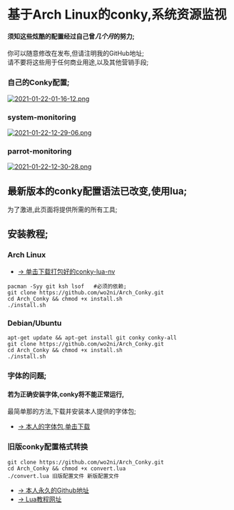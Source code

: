 # 基于Arch Linux的conky,系统资源监视

#### 须知这些炫酷的配置经过自己曾*几个月*的努力;  
你可以随意修改在发布,但请注明我的GitHub地址;  
请不要将这些用于任何商业用途,以及其他营销手段;

### 自己的Conky配置;
[![2021-01-22-01-16-12.png](https://i.postimg.cc/qMWnYDQ9/2021-01-22-01-16-12.png)](https://postimg.cc/HV4V82q2)

### system-monitoring
[![2021-01-22-12-29-06.png](https://i.postimg.cc/wBLk0Ypf/2021-01-22-12-29-06.png)](https://postimg.cc/Ty2m3Shg)

### parrot-monitoring
[![2021-01-22-12-30-28.png](https://i.postimg.cc/QtS1yXnb/2021-01-22-12-30-28.png)](https://postimg.cc/k662VdC6)

## 最新版本的conky配置语法已改变,使用lua;  
为了激进,此页面将提供所需的所有工具;

## 安装教程;
### Arch Linux  
- [→ 单击下载打包好的conky-lua-nv](https://github.com/wo2ni/Arch_Conky/releases/download/V0.1/conky-lua-nv-1.11.6-2-x86_64.pkg.tar.zst)
```
pacman -Syy git ksh lsof   #必须的依赖;
git clone https://github.com/wo2ni/Arch_Conky.git
cd Arch_Conky && chmod +x install.sh 
./install.sh
```

### Debian/Ubuntu
```
apt-get update && apt-get install git conky conky-all
git clone https://github.com/wo2ni/Arch_Conky.git
cd Arch_Conky && chmod +x install.sh 
./install.sh
```

### 字体的问题;
#### 若为正确安装字体,conky将不能正常运行,  
最简单那的方法,下载并安装本人提供的字体包;
- [→ 本人的字体包,单击下载](https://github.com/wo2ni/Arch_Conky/releases/download/V0.1/fonts.tar.bz2)

### 旧版conky配置格式转换
```
git clone https://github.com/wo2ni/Arch_Conky.git
cd Arch_Conky && chmod +x convert.lua 
./convert.lua 旧版配置文件 新版配置文件
```

- [→ 本人永久的Github地址](https://github.com/wo2ni)
- [→ Lua教程网址](http://www.runoob.com/lua/)
